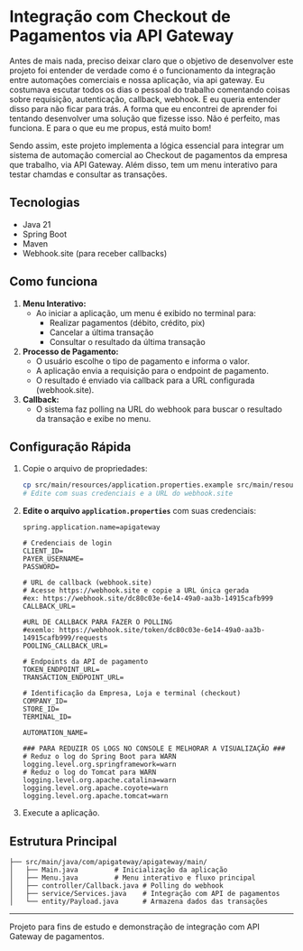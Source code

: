# Integração com Checkout de Pagamentos via API Gateway

Antes de mais nada, preciso deixar claro que o objetivo de desenvolver este projeto foi entender de verdade como é o funcionamento da integração entre automações comerciais e nossa aplicação, via api gateway. Eu costumava escutar todos os dias o pessoal do trabalho comentando coisas sobre requisição, autenticação, callback, webhook. E eu queria entender disso para não ficar para trás. A forma que eu encontrei de aprender foi tentando desenvolver uma solução que fizesse isso. Não é perfeito, mas funciona. E para o que eu me propus, está muito bom!

Sendo assim, este projeto implementa a lógica essencial para integrar um sistema de automação comercial ao Checkout de pagamentos da empresa que trabalho, via API Gateway. Além disso, tem um menu interativo para testar chamdas e consultar as transações.

## Tecnologias
- Java 21
- Spring Boot
- Maven
- Webhook.site (para receber callbacks)

## Como funciona
1. **Menu Interativo:**
   - Ao iniciar a aplicação, um menu é exibido no terminal para:
     - Realizar pagamentos (débito, crédito, pix)
     - Cancelar a última transação
     - Consultar o resultado da última transação
2. **Processo de Pagamento:**
   - O usuário escolhe o tipo de pagamento e informa o valor.
   - A aplicação envia a requisição para o endpoint de pagamento.
   - O resultado é enviado via callback para a URL configurada (webhook.site).
3. **Callback:**
   - O sistema faz polling na URL do webhook para buscar o resultado da transação e exibe no menu.

## Configuração Rápida
1. Copie o arquivo de propriedades:
   ```bash
   cp src/main/resources/application.properties.example src/main/resources/application.properties
   # Edite com suas credenciais e a URL do webhook.site
   ```

2. **Edite o arquivo `application.properties`** com suas credenciais:

   ```properties
   spring.application.name=apigateway

   # Credenciais de login
   CLIENT_ID=
   PAYER_USERNAME=
   PASSWORD=
   
   # URL de callback (webhook.site)
   # Acesse https://webhook.site e copie a URL única gerada
   #ex: https://webhook.site/dc80c03e-6e14-49a0-aa3b-14915cafb999
   CALLBACK_URL=
   
   #URL DE CALLBACK PARA FAZER O POLLING
   #exemlo: https://webhook.site/token/dc80c03e-6e14-49a0-aa3b-14915cafb999/requests
   POOLING_CALLBACK_URL=
   
   # Endpoints da API de pagamento
   TOKEN_ENDPOINT_URL=
   TRANSACTION_ENDPOINT_URL=
   
   # Identificação da Empresa, Loja e terminal (checkout)
   COMPANY_ID=
   STORE_ID=
   TERMINAL_ID=
   
   AUTOMATION_NAME=

   ### PARA REDUZIR OS LOGS NO CONSOLE E MELHORAR A VISUALIZAÇÃO ###
   # Reduz o log do Spring Boot para WARN
   logging.level.org.springframework=warn
   # Reduz o log do Tomcat para WARN
   logging.level.org.apache.catalina=warn
   logging.level.org.apache.coyote=warn
   logging.level.org.apache.tomcat=warn
   ```

3. Execute a aplicação.


## Estrutura Principal
```
├── src/main/java/com/apigateway/apigateway/main/
│   ├── Main.java         # Inicialização da aplicação
│   ├── Menu.java         # Menu interativo e fluxo principal
│   ├── controller/Callback.java # Polling do webhook
│   ├── service/Services.java    # Integração com API de pagamentos
│   └── entity/Payload.java      # Armazena dados das transações
```


---
Projeto para fins de estudo e demonstração de integração com API Gateway de pagamentos.

